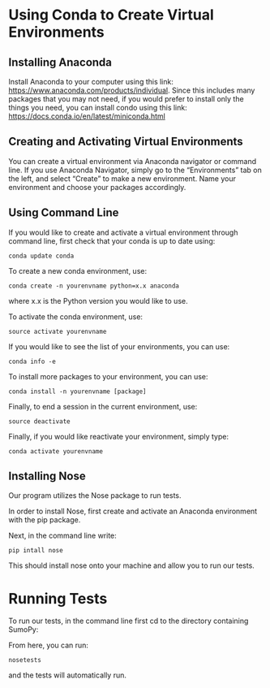 # Using Conda to Create Virtual Environments

## Installing Anaconda 
Install Anaconda to your computer using this link: https://www.anaconda.com/products/individual. Since this includes many packages that you may not need, if you would prefer to install only the things you need, you can install condo using this link: https://docs.conda.io/en/latest/miniconda.html

## Creating and Activating Virtual Environments
You can create a virtual environment via Anaconda navigator or command line. If you use Anaconda Navigator, simply go to the “Environments” tab on the left, and select “Create” to make a new environment. Name your environment and choose your packages accordingly. 

## Using Command Line 
If you would like to create and activate a virtual environment through command line, first check that your conda is up to date using: 

    conda update conda

To create a new conda environment, use:

    conda create -n yourenvname python=x.x anaconda

where x.x is the Python version you would like to use. 

To activate the conda environment, use:

    source activate yourenvname

If you would like to see the list of your environments, you can use:
    
    conda info -e

To install more packages to your environment, you can use:

    conda install -n yourenvname [package]

Finally, to end a session in the current environment, use:

    source deactivate

Finally, if you would like reactivate your environment, simply type: 

    conda activate yourenvname

## Installing Nose

Our program utilizes the Nose package to run tests.

In order to install Nose, first create and activate an Anaconda environment with the pip package.

Next, in the command line write:

    pip intall nose

This should install nose onto your machine and allow you to run our tests.

# Running Tests

To run our tests, in the command line first cd to the directory containing SumoPy:

From here, you can run:

    nosetests

and the tests will automatically run.